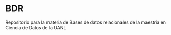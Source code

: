 # BDR
Repositorio para la materia de Bases de datos relacionales de la maestría en Ciencia de Datos de la UANL
